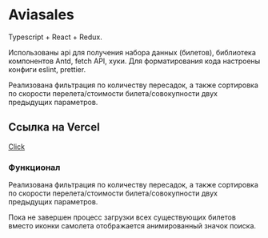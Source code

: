 # Aviasales

Typescript + React + Redux.

Использованы api для получения набора данных (билетов), библиотека компонентов Antd, fetch API, хуки. Для форматирования кода настроены конфиги eslint, prettier.

Реализована фильтрация по количеству пересадок, а также сортировка по скорости перелета/стоимости билета/совокупности двух предыдущих параметров.

## Ссылка на Vercel

[Click](aviasales-bay-iota.vercel.app 'Come on')

### Функционал

Реализована фильтрация по количеству пересадок, а также сортировка по скорости перелета/стоимости билета/совокупности двух предыдущих параметров.

Пока не завершен процесс загрузки всех существующих билетов вместо иконки самолета отображается анимированный значок поиска.
